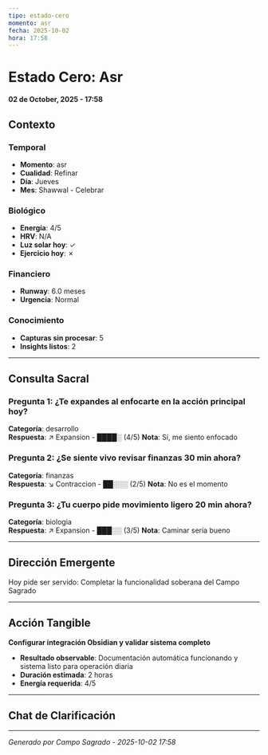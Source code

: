 ```yaml
---
tipo: estado-cero
momento: asr
fecha: 2025-10-02
hora: 17:58
---
```


# Estado Cero: Asr

**02 de October, 2025 - 17:58**

## Contexto

### Temporal
- **Momento**: asr
- **Cualidad**: Refinar
- **Día**: Jueves
- **Mes**: Shawwal - Celebrar

### Biológico
- **Energía**: 4/5
- **HRV**: N/A
- **Luz solar hoy**: ✓
- **Ejercicio hoy**: ✗

### Financiero
- **Runway**: 6.0 meses
- **Urgencia**: Normal

### Conocimiento
- **Capturas sin procesar**: 5
- **Insights listos**: 2

---

## Consulta Sacral


### Pregunta 1: ¿Te expandes al enfocarte en la acción principal hoy?

**Categoría**: desarrollo  
**Respuesta**: ↗️ Expansion - ████░ (4/5)
**Nota**: Sí, me siento enfocado

### Pregunta 2: ¿Se siente vivo revisar finanzas 30 min ahora?

**Categoría**: finanzas  
**Respuesta**: ↘️ Contraccion - ██░░░ (2/5)
**Nota**: No es el momento

### Pregunta 3: ¿Tu cuerpo pide movimiento ligero 20 min ahora?

**Categoría**: biologia  
**Respuesta**: ↗️ Expansion - ███░░ (3/5)
**Nota**: Caminar sería bueno


---

## Dirección Emergente

Hoy pide ser servido: Completar la funcionalidad soberana del Campo Sagrado

---

## Acción Tangible

**Configurar integración Obsidian y validar sistema completo**

- **Resultado observable**: Documentación automática funcionando y sistema listo para operación diaria
- **Duración estimada**: 2 horas
- **Energía requerida**: 4/5


---

## Chat de Clarificación



---

*Generado por Campo Sagrado - 2025-10-02 17:58*
